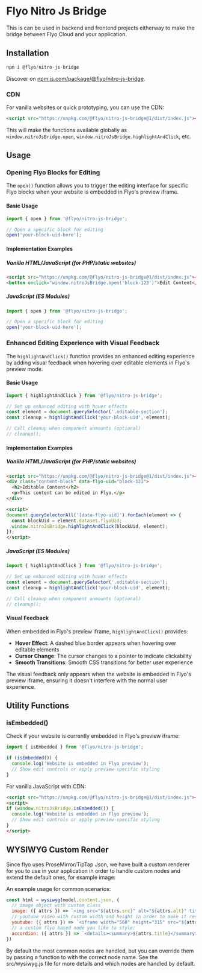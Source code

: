 # Flyo Nitro Js Bridge

This is can be used in backend and frontend projects eitherway to make the bridge between Flyo Cloud and your application.

## Installation

```js
npm i @flyo/nitro-js-bridge
```

Discover on [npm.js.com/package/@flyo/nitro-js-bridge](https://www.npmjs.com/package/@flyo/nitro-js-bridge).

### CDN

For vanilla websites or quick prototyping, you can use the CDN:

```html
<script src="https://unpkg.com/@flyo/nitro-js-bridge@1/dist/index.js"></script>
```

This will make the functions available globally as `window.nitroJsBridge.open`, `window.nitroJsBridge.highlightAndClick`, etc.

## Usage

### Opening Flyo Blocks for Editing

The `open()` function allows you to trigger the editing interface for specific Flyo blocks when your website is embedded in Flyo's preview iframe.

#### Basic Usage

```js
import { open } from '@flyo/nitro-js-bridge';

// Open a specific block for editing
open('your-block-uid-here');
```

#### Implementation Examples

##### Vanilla HTML/JavaScript (for PHP/static websites)

```html
<script src="https://unpkg.com/@flyo/nitro-js-bridge@1/dist/index.js"></script>
<button onclick="window.nitroJsBridge.open('block-123')">Edit Content</button>
```

##### JavaScript (ES Modules)

```js
import { open } from '@flyo/nitro-js-bridge';

// Open a specific block for editing
open('your-block-uid-here');
```

### Enhanced Editing Experience with Visual Feedback

The `highlightAndClick()` function provides an enhanced editing experience by adding visual feedback when hovering over editable elements in Flyo's preview mode.

#### Basic Usage

```js
import { highlightAndClick } from '@flyo/nitro-js-bridge';

// Set up enhanced editing with hover effects
const element = document.querySelector('.editable-section');
const cleanup = highlightAndClick('your-block-uid', element);

// Call cleanup when component unmounts (optional)
// cleanup();
```

#### Implementation Examples

##### Vanilla HTML/JavaScript (for PHP/static websites)

```html
<script src="https://unpkg.com/@flyo/nitro-js-bridge@1/dist/index.js"></script>
<div class="content-block" data-flyo-uid="block-123">
  <h2>Editable Content</h2>
  <p>This content can be edited in Flyo.</p>
</div>

<script>
document.querySelectorAll('[data-flyo-uid]').forEach(element => {
  const blockUid = element.dataset.flyoUid;
  window.nitroJsBridge.highlightAndClick(blockUid, element);
});
</script>
```

##### JavaScript (ES Modules)

```js
import { highlightAndClick } from '@flyo/nitro-js-bridge';

// Set up enhanced editing with hover effects
const element = document.querySelector('.editable-section');
const cleanup = highlightAndClick('your-block-uid', element);

// Call cleanup when component unmounts (optional)
// cleanup();
```

#### Visual Feedback

When embedded in Flyo's preview iframe, `highlightAndClick()` provides:
- **Hover Effect**: A dashed blue border appears when hovering over editable elements
- **Cursor Change**: The cursor changes to a pointer to indicate clickability
- **Smooth Transitions**: Smooth CSS transitions for better user experience

The visual feedback only appears when the website is embedded in Flyo's preview iframe, ensuring it doesn't interfere with the normal user experience.

## Utility Functions

### isEmbedded()

Check if your website is currently embedded in Flyo's preview iframe:

```js
import { isEmbedded } from '@flyo/nitro-js-bridge';

if (isEmbedded()) {
  console.log('Website is embedded in Flyo preview');
  // Show edit controls or apply preview-specific styling
}
```

For vanilla JavaScript with CDN:

```html
<script src="https://unpkg.com/@flyo/nitro-js-bridge@1/dist/index.js"></script>
<script>
if (window.nitroJsBridge.isEmbedded()) {
  console.log('Website is embedded in Flyo preview');
  // Show edit controls or apply preview-specific styling
}
</script>
```

## WYSIWYG Custom Render

Since flyo uses ProseMirror/TipTap Json, we have built a custom renderer for you to use in your application in order to handle custom nodes and extend the default ones, for example image:

An example usage for common scenarios:

```js
const html = wysiwyg(model.content.json, {
  // image object with custom class
  image: ({ attrs }) => `<img src="${attrs.src}" alt="${attrs.alt}" title="${attrs.title}" class="my-super-duper-responsive-class" />`,
  // youtube video with custom width and height in order to make it responsive
  youtube: ({ attrs }) => `<iframe width="560" height="315" src="${attrs.src}" frameborder="0" allow="accelerometer; autoplay; clipboard-write; encrypted-media; gyroscope; picture-in-picture; web-share" allowfullscreen></iframe>`,
  // a custom flyo based node you like to style:
  accordion: ({ attrs }) => `<details><summary>${attrs.title}</summary>${attrs.text}</details>`,
})
```

By default the most common nodes are handled, but you can override them by passing a function to with the correct node name. See the src/wysiwyg.js file for more details and which nodes are handled by default.

